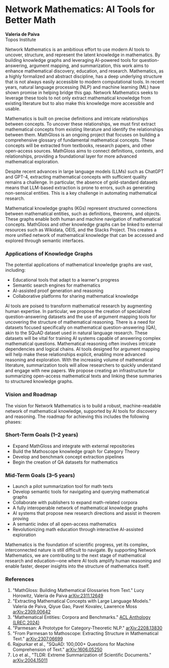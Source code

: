 # Network Mathematics: AI Tools for Better Math
**Valeria de Paiva**  
Topos Institute  

Network Mathematics is an ambitious effort to use modern AI tools to uncover, structure, and represent the latent knowledge in mathematics. 
By building knowledge graphs and leveraging AI-powered tools for question-answering, argument mapping, and summarization, this work aims to enhance mathematical discovery, education, and research.
Mathematics, as a highly formalized and abstract discipline, has a deep underlying structure that is not always easily accessible to modern computational tools. 
In recent years, natural language processing (NLP) and machine learning (ML) have shown promise in helping bridge this gap. 
Network Mathematics seeks to leverage these tools to not only extract mathematical knowledge from existing literature but to also make this knowledge more accessible and usable.

Mathematics is built on precise definitions and intricate relationships between concepts. To uncover these relationships, we must first extract mathematical concepts 
from existing literature and identify the relationships between them.
MathGloss is an ongoing project that focuses on building a comprehensive glossary of fundamental mathematical concepts. 
These concepts will be extracted from textbooks, research papers, and other open-access sources. 
MathGloss aims to connect definitions, contexts, and relationships, providing a foundational layer for more advanced mathematical exploration.

Despite recent advances in large language models (LLMs) such as ChatGPT and GPT-4, extracting mathematical concepts with sufficient quality remains a challenge. 
In particular, the absence of gold-standard datasets means that LLM-based extraction is prone to errors, such as generating non-sensical entities. 
This is a key challenge in automating mathematical research.

Mathematical knowledge graphs (KGs) represent structured connections between mathematical entities, such as definitions, theorems, and objects. 
These graphs enable both human and machine navigation of mathematical concepts.
MathGloss and other knowledge graphs can be linked to external resources such as Wikidata, OEIS, and the Stacks Project. This creates a more unified network of mathematical knowledge that can be accessed and explored through semantic interfaces.

### Applications of Knowledge Graphs
The potential applications of mathematical knowledge graphs are vast, including:
- Educational tools that adapt to a learner's progress
- Semantic search engines for mathematics
- AI-assisted proof generation and reasoning
- Collaborative platforms for sharing mathematical knowledge

AI tools are poised to transform mathematical research by augmenting human expertise. In particular, we propose the creation of specialized question-answering 
datasets and the use of argument mapping tools for uncovering the structure of mathematical reasoning.
There is a need for datasets focused specifically on mathematical question-answering (QA), akin to the SQuAD dataset used in natural language research. 
These datasets will be vital for training AI systems capable of answering complex mathematical questions.
Mathematical reasoning often involves intricate dependencies and logical chains. AI tools designed for argument mapping will help make these 
relationships explicit, enabling more advanced reasoning and exploration.
With the increasing volume of mathematical literature, summarization tools will allow researchers to quickly understand and engage with new papers. 
We propose creating an infrastructure for summarizing open-access mathematical texts and linking these summaries to structured knowledge graphs.

### Vision and Roadmap
The vision for Network Mathematics is to build a robust, machine-readable network of mathematical knowledge, supported by AI tools for discovery and reasoning. 
The roadmap for achieving this includes the following phases:

### Short-Term Goals (1–2 years)
- Expand MathGloss and integrate with external repositories
- Build the Mathoscope knowledge graph for Category Theory
- Develop and benchmark concept extraction pipelines
- Begin the creation of QA datasets for mathematics
  
### Mid-Term Goals (3–5 years)
- Launch a pilot summarization tool for math texts
- Develop semantic tools for navigating and querying mathematical graphs
- Collaborate with publishers to expand math-related corpora
- A fully interoperable network of mathematical knowledge graphs
- AI systems that propose new research directions and assist in theorem proving
- A semantic index of all open-access mathematics
- Revolutionizing math education through interactive AI-assisted exploration

Mathematics is the foundation of scientific progress, yet its complex, interconnected nature is still difficult to navigate. By supporting Network Mathematics, 
we are contributing to the next stage of mathematical research and education—one where AI tools amplify human reasoning and enable faster, deeper insights into 
the structure of mathematics itself.

### References
1. "MathGloss: Building Mathematical Glossaries from Text." Lucy Horowitz, Valeria de Paiva [arXiv:2311.12649](https://arxiv.org/abs/2311.12649)
2. "Extracting Mathematical Concepts with Large Language Models." Valeria de Paiva, Qiyue Gao, Pavel Kovalev, Lawrence Moss [arXiv:2309.00642](https://arxiv.org/abs/2309.00642)
3. "Mathematical Entities: Corpora and Benchmarks." [ACL Anthology (LREC 2024)](https://aclanthology.org/2024.lrec-main.966/)
4. "Parmesan: A Prototype for Category-Theoretic NLP." [arXiv:2208.13830](https://arxiv.org/abs/2208.13830)
5. "From Parmesan to Mathoscope: Extracting Structure in Mathematical Text." [arXiv:2307.06699](https://arxiv.org/abs/2307.06699)
6. Rajpurkar et al., "SQuAD: 100,000+ Questions for Machine Comprehension of Text." [arXiv:1606.05250](https://arxiv.org/abs/1606.05250)
7. Lo et al., "TLDR: Extreme Summarization of Scientific Documents." [arXiv:2004.15011](https://arxiv.org/abs/2004.15011)

